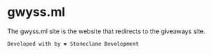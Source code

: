 # gwyss.ml
The gwyss.ml site is the website that redirects to the giveaways site. 

```Developed with by ❤ Stoneclane Development``` 
